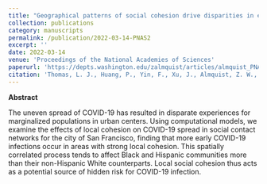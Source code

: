 ```yaml
---
title: "Geographical patterns of social cohesion drive disparities in early COVID infection hazard"
collection: publications
category: manuscripts
permalink: /publication/2022-03-14-PNAS2
excerpt: ''
date: 2022-03-14
venue: 'Proceedings of the National Academies of Sciences'
paperurl: 'https://depts.washington.edu/zalmquist/articles/almquist_PNAS2.pdf'
citation: 'Thomas, L. J., Huang, P., Yin, F., Xu, J., Almquist, Z. W., Hipp, J. R., & Butts, C. T. (2022). [Geographical patterns of social cohesion drive disparities in early COVID infection hazard](https://www.pnas.org/doi/abs/10.1073/pnas.2121675119). <i>Proceedings of the National Academy of Sciences</i>, 119(12).'
---
```


**Abstract**

The uneven spread of COVID-19 has resulted in disparate experiences for marginalized populations in urban centers. Using computational models, we examine the effects of local cohesion on COVID-19 spread in social contact networks for the city of San Francisco, finding that more early COVID-19 infections occur in areas with strong local cohesion. This spatially correlated process tends to affect Black and Hispanic communities more than their non-Hispanic White counterparts. Local social cohesion thus acts as a potential source of hidden risk for COVID-19 infection.
